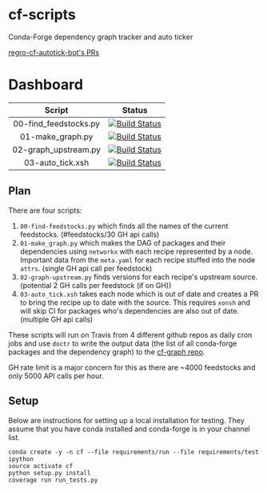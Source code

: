 # cf-scripts
Conda-Forge dependency graph tracker and auto ticker

[regro-cf-autotick-bot's PRs](https://github.com/pulls?utf8=%E2%9C%93&q=is%3Aopen+is%3Apr+author%3Aregro-cf-autotick-bot+archived%3Afalse+) 

# Dashboard

| Script | Status |
|:------:|:------:|
| 00-find_feedstocks.py | [![Build Status](https://travis-ci.org/regro/00-find-feedstocks.svg?branch=master)](https://travis-ci.org/regro/00-find-feedstocks) |
| 01-make_graph.py | [![Build Status](https://travis-ci.org/regro/make-cf-graph.svg?branch=master)](https://travis-ci.org/regro/make-cf-graph) |
| 02-graph_upstream.py| [![Build Status](https://travis-ci.org/regro/graph-upstream.svg?branch=master)](https://travis-ci.org/regro/graph-upstream) |
| 03-auto_tick.xsh | [![Build Status](https://travis-ci.org/regro/cf-auto-tick.svg?branch=master)](https://travis-ci.org/regro/cf-auto-tick) |



## Plan
There are four scripts:
1. `00-find-feedstocks.py` which finds all the names of the current feedstocks. (#feedstocks/30 GH api calls)
1. `01-make_graph.py` which makes the DAG of packages and their dependencies using `networkx` with each recipe represented by a node. Important data from the `meta.yaml` for each recipe stuffed into the node `attrs`. (single GH api call per feedstock)
1. `02-graph-upstream.py` finds versions for each recipe's upstream source. (potential 2 GH calls per feedstock (if on GH))
1. `03-auto_tick.xsh` takes each node which is out of date and creates a PR to bring the recipe up to date with the source. This requires `xonsh` and will skip CI for packages who's dependencies are also out of date. (multiple GH api calls)

These scripts will run on Travis from 4 different github repos as daily cron jobs and use `doctr` to write the output data (the list of all conda-forge packages and the dependency graph) to the [cf-graph repo](https://github.com/regro/cf-graph3). 

GH rate limit is a major concern for this as there are ~4000 feedstocks and only 5000 API calls per hour.

## Setup

Below are instructions for setting up a local installation for testing. They
assume that you have conda installed and conda-forge is in your channel list.

```
conda create -y -n cf --file requirements/run --file requirements/test ipython
source activate cf
python setup.py install
coverage run run_tests.py
```
